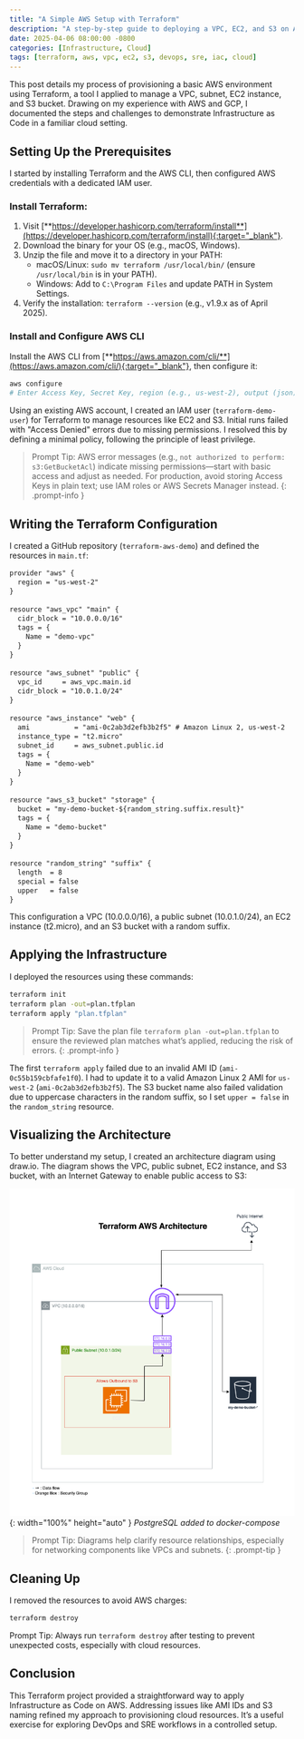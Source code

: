 ```yaml
---
title: "A Simple AWS Setup with Terraform"
description: "A step-by-step guide to deploying a VPC, EC2, and S3 on AWS using Terraform."
date: 2025-04-06 08:00:00 -0800
categories: [Infrastructure, Cloud]
tags: [terraform, aws, vpc, ec2, s3, devops, sre, iac, cloud]
---
```


This post details my process of provisioning a basic AWS environment using Terraform, a tool I applied to manage a VPC, subnet, EC2 instance, and S3 bucket. Drawing on my experience with AWS and GCP, I documented the steps and challenges to demonstrate Infrastructure as Code in a familiar cloud setting.

## Setting Up the Prerequisites
I started by installing Terraform and the AWS CLI, then configured AWS credentials with a dedicated IAM user.

### Install Terraform:
1. Visit [**https://developer.hashicorp.com/terraform/install**](https://developer.hashicorp.com/terraform/install){:target="_blank"}.
2. Download the binary for your OS (e.g., macOS, Windows).
3. Unzip the file and move it to a directory in your PATH:
    * macOS/Linux: `sudo mv terraform /usr/local/bin/` (ensure `/usr/local/bin` is in your PATH).
    * Windows: Add to `C:\Program Files` and update PATH in System Settings.
4. Verify the installation: `terraform --version` (e.g., v1.9.x as of April 2025).

### Install and Configure AWS CLI
Install the AWS CLI from [**https://aws.amazon.com/cli/**](https://aws.amazon.com/cli/){:target="_blank"}, then configure it:

```bash
aws configure
# Enter Access Key, Secret Key, region (e.g., us-west-2), output (json)
```

Using an existing AWS account, I created an IAM user (`terraform-demo-user`) for Terraform to manage resources like EC2 and S3. Initial runs failed with "Access Denied" errors due to missing permissions. I resolved this by defining a minimal policy, following the principle of least privilege.

> Prompt Tip: AWS error messages (e.g., `not authorized to perform: s3:GetBucketAcl`) indicate missing permissions—start with basic access and adjust as needed. For production, avoid storing Access Keys in plain text; use IAM roles or AWS Secrets Manager instead.
{: .prompt-info }

## Writing the Terraform Configuration
I created a GitHub repository (`terraform-aws-demo`) and defined the resources in `main.tf`:

```hcl
provider "aws" {
  region = "us-west-2"
}

resource "aws_vpc" "main" {
  cidr_block = "10.0.0.0/16"
  tags = {
    Name = "demo-vpc"
  }
}

resource "aws_subnet" "public" {
  vpc_id     = aws_vpc.main.id
  cidr_block = "10.0.1.0/24"
}

resource "aws_instance" "web" {
  ami           = "ami-0c2ab3d2efb3b2f5" # Amazon Linux 2, us-west-2
  instance_type = "t2.micro"
  subnet_id     = aws_subnet.public.id
  tags = {
    Name = "demo-web"
  }
}

resource "aws_s3_bucket" "storage" {
  bucket = "my-demo-bucket-${random_string.suffix.result}"
  tags = {
    Name = "demo-bucket"
  }
}

resource "random_string" "suffix" {
  length  = 8
  special = false
  upper   = false
}
```

This configuration a VPC (10.0.0.0/16), a public subnet (10.0.1.0/24), an EC2 instance (t2.micro), and an S3 bucket with a random suffix.

## Applying the Infrastructure
I deployed the resources using these commands:
```bash
terraform init
terraform plan -out=plan.tfplan
terraform apply "plan.tfplan"
```

> Prompt Tip: Save the plan file `terraform plan -out=plan.tfplan` to ensure the reviewed plan matches what’s applied, reducing the risk of errors.
{: .prompt-info }

The first `terraform apply` failed due to an invalid AMI ID (`ami-0c55b159cbfafe1f0`). I had to update it to a valid Amazon Linux 2 AMI for `us-west-2` (`ami-0c2ab3d2efb3b2f5`). The S3 bucket name also failed validation due to uppercase characters in the random suffix, so I set `upper = false` in the `random_string` resource.

## Visualizing the Architecture
To better understand my setup, I created an architecture diagram using draw.io. The diagram shows the VPC, public subnet, EC2 instance, and S3 bucket, with an Internet Gateway to enable public access to S3:

![Desktop View](/assets/img/posts/20250406/terraform-aws-demo.png){: width="100%" height="auto" }
_PostgreSQL added to docker-compose_

> Prompt Tip: Diagrams help clarify resource relationships, especially for networking components like VPCs and subnets.
{: .prompt-tip }

## Cleaning Up
I removed the resources to avoid AWS charges:

```bash
terraform destroy
```

Prompt Tip: Always run `terraform destroy` after testing to prevent unexpected costs, especially with cloud resources.

## Conclusion
This Terraform project provided a straightforward way to apply Infrastructure as Code on AWS. Addressing issues like AMI IDs and S3 naming refined my approach to provisioning cloud resources. It’s a useful exercise for exploring DevOps and SRE workflows in a controlled setup.